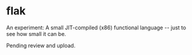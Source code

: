# flak

An experiment: A small JIT-compiled (x86) functional language -- just to see how small it can be.

Pending review and upload.
